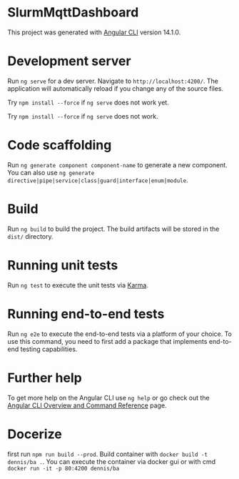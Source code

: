 # SlurmMqttDashboard

This project was generated with [Angular CLI](https://github.com/angular/angular-cli) version 14.1.0.

# Development server

Run `ng serve` for a dev server. Navigate to `http://localhost:4200/`. The application will automatically reload if you change any of the source files.

Try `npm install --force` if `ng serve` does not work yet.

Try `npm install --force` if `ng serve` does not work.

# Code scaffolding

Run `ng generate component component-name` to generate a new component. You can also use `ng generate directive|pipe|service|class|guard|interface|enum|module`.

# Build

Run `ng build` to build the project. The build artifacts will be stored in the `dist/` directory.

# Running unit tests

Run `ng test` to execute the unit tests via [Karma](https://karma-runner.github.io).

# Running end-to-end tests

Run `ng e2e` to execute the end-to-end tests via a platform of your choice. To use this command, you need to first add a package that implements end-to-end testing capabilities.

# Further help

To get more help on the Angular CLI use `ng help` or go check out the [Angular CLI Overview and Command Reference](https://angular.io/cli) page.


# Docerize

first run `npm run build --prod`. Build container with `docker build -t dennis/ba .`. You can execute the container via docker gui or with cmd `docker run -it -p 80:4200 dennis/ba`



